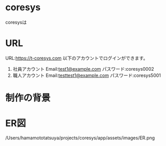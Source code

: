 # coresys
coresysは

# URL
URL:https://t-coresys.com 
以下のアカウントでログインができます。
1. 社員アカウント
 Email:test1@example.com 
 パスワード:coresys0002
2. 職人アカウント
 Email:testtest1@example.com 
 パスワード:coresys5001

# 制作の背景

# ER図
/Users/hamamototatsuya/projects/coresys/app/assets/images/ER.png